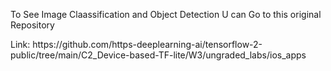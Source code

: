 To See Image Claassification and Object Detection U can Go to this original Repository

<link> Link: https://github.com/https-deeplearning-ai/tensorflow-2-public/tree/main/C2_Device-based-TF-lite/W3/ungraded_labs/ios_apps
